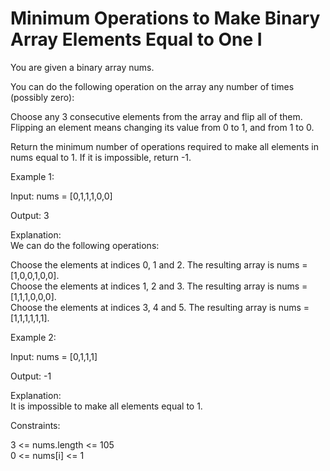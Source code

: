 # Minimum Operations to Make Binary Array Elements Equal to One I

You are given a binary array nums.

You can do the following operation on the array any number of times (possibly zero):

Choose any 3 consecutive elements from the array and flip all of them.\
Flipping an element means changing its value from 0 to 1, and from 1 to 0.

Return the minimum number of operations required to make all elements in nums equal to 1. If it is impossible, return -1.

Example 1:

Input: nums = [0,1,1,1,0,0]

Output: 3

Explanation:\
We can do the following operations:

Choose the elements at indices 0, 1 and 2. The resulting array is nums = [1,0,0,1,0,0].\
Choose the elements at indices 1, 2 and 3. The resulting array is nums = [1,1,1,0,0,0].\
Choose the elements at indices 3, 4 and 5. The resulting array is nums = [1,1,1,1,1,1].

Example 2:

Input: nums = [0,1,1,1]

Output: -1

Explanation:\
It is impossible to make all elements equal to 1.

Constraints:

3 <= nums.length <= 105\
0 <= nums[i] <= 1